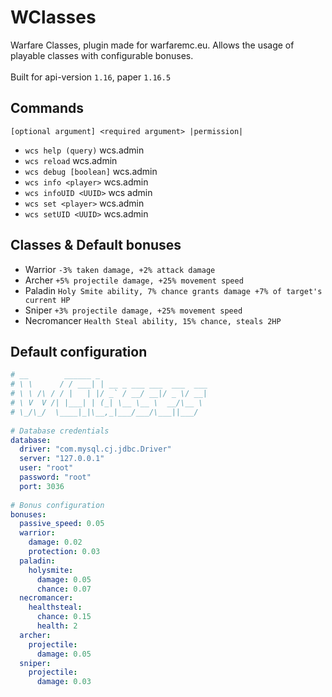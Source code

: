 # WClasses
Warfare Classes, plugin made for warfaremc.eu. Allows the usage of playable classes with configurable bonuses.
<br><br>
Built for api-version `1.16`, paper `1.16.5`
## Commands
`[optional argument] <required argument> |permission|`
- `wcs help (query)`  wcs.admin
- `wcs reload` wcs.admin
- `wcs debug [boolean]` wcs.admin
- `wcs info <player>` wcs.admin
- `wcs infoUID <UUID>` wcs admin
- `wcs set <player>` wcs.admin
- `wcs setUID <UUID>` wcs.admin
## Classes & Default bonuses
- Warrior `-3% taken damage, +2% attack damage`
- Archer `+5% projectile damage, +25% movement speed`
- Paladin `Holy Smite ability, 7% chance grants damage +7% of target's current HP`
- Sniper `+3% projectile damage, +25% movement speed`
- Necromancer `Health Steal ability, 15% chance, steals 2HP`

## Default configuration
```yaml
# __        ______ _  
# \ \      / / ___| | __ _ ___ ___  ___  ___  
# \ \ /\ / / |   | |/ _` / __/ __|/ _ \/ __|  
# \ V  V /| |___| | (_| \__ \__ \  __/\__ \  
# \_/\_/  \____|_|\__,_|___/___/\___||___/  
  
# Database credentials  
database:  
  driver: "com.mysql.cj.jdbc.Driver"  
  server: "127.0.0.1"  
  user: "root"  
  password: "root"  
  port: 3036  
  
# Bonus configuration  
bonuses:  
  passive_speed: 0.05  
  warrior:  
    damage: 0.02  
    protection: 0.03  
  paladin:  
    holysmite:  
      damage: 0.05  
      chance: 0.07  
  necromancer:  
    healthsteal:  
      chance: 0.15  
      health: 2  
  archer:  
    projectile:  
      damage: 0.05  
  sniper:  
    projectile:  
      damage: 0.03
```
